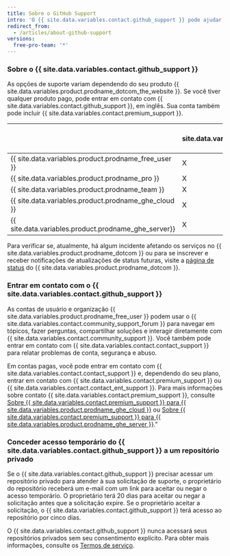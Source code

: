 ```yaml
---
title: Sobre o GitHub Support
intro: 'O {{ site.data.variables.contact.github_support }} pode ajudar a solucionar problemas que você encontra ao usar o {{ site.data.variables.product.prodname_dotcom }}.'
redirect_from:
  - /articles/about-github-support
versions:
  free-pro-team: '*'
---
```


### Sobre o {{ site.data.variables.contact.github_support }}

As opções de suporte variam dependendo do seu produto {{ site.data.variables.product.prodname_dotcom_the_website }}. Se você tiver qualquer produto pago, pode entrar em contato com {{ site.data.variables.contact.github_support }}, em inglês. Sua conta também pode incluir {{ site.data.variables.contact.premium_support }}.

|                                                        | {{ site.data.variables.product.prodname_gcf }} | Suporte Padrão | Suporte premium |
| ------------------------------------------------------ | ---------------------------------------------- | -------------- | --------------- |
| {{ site.data.variables.product.prodname_free_user }} | X                                              |                |                 |
| {{ site.data.variables.product.prodname_pro }}         | X                                              | X              |                 |
| {{ site.data.variables.product.prodname_team }}        | X                                              | X              |                 |
| {{ site.data.variables.product.prodname_ghe_cloud }} | X                                              | X              | X               |
| {{ site.data.variables.product.prodname_ghe_server}} | X                                              | X              | X               |

Para verificar se, atualmente, há algum incidente afetando os serviços no {{ site.data.variables.product.prodname_dotcom }} ou para se inscrever e receber notificações de atualizações de status futuras, visite a [página de status](https://www.githubstatus.com/) do {{ site.data.variables.product.prodname_dotcom }}.

### Entrar em contato com o {{ site.data.variables.contact.github_support }}

As contas de usuário e organização {{ site.data.variables.product.prodname_free_user }} podem usar o {{ site.data.variables.contact.community_support_forum }} para navegar em tópicos, fazer perguntas, compartilhar soluções e interagir diretamente com {{ site.data.variables.contact.community_support }}. Você também pode entrar em contato com {{ site.data.variables.contact.contact_support }} para relatar problemas de conta, segurança e abuso.

Em contas pagas, você pode entrar em contato com {{ site.data.variables.contact.contact_support }} e, dependendo do seu plano, entrar em contato com {{ site.data.variables.contact.premium_support }} ou {{ site.data.variables.contact.contact_ent_support }}. Para mais informações sobre contato {{ site.data.variables.contact.premium_support }}, consulte [Sobre {{ site.data.variables.contact.premium_support }} para {{ site.data.variables.product.prodname_ghe_cloud }}](/articles/about-github-premium-support-for-github-enterprise-cloud) ou [Sobre {{ site.data.variables.contact.premium_support }} para {{ site.data.variables.product.prodname_ghe_server }}](/enterprise/admin/enterprise-support/about-github-premium-support-for-github-enterprise)."

### Conceder acesso temporário do {{ site.data.variables.contact.github_support }} a um repositório privado

Se o {{ site.data.variables.contact.github_support }} precisar acessar um repositório privado para atender à sua solicitação de suporte, o proprietário do repositório receberá um e-mail com um link para aceitar ou negar o acesso temporário. O proprietário terá 20 dias para aceitar ou negar a solicitação antes que a solicitação expire. Se o proprietário aceitar a solicitação, o {{ site.data.variables.contact.github_support }} terá acesso ao repositório por cinco dias.

O {{ site.data.variables.contact.github_support }} nunca acessará seus repositórios privados sem seu consentimento explícito. Para obter mais informações, consulte os [Termos de serviço](/articles/github-terms-of-service#3-access).
